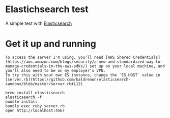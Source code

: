 Elastichsearch test
===================

A simple test with [Elasticsearch](http://www.elasticsearch.org/)

# Get it up and running

    To access the server I'm using, you'll need [AWS Shared Credentials](https://aws.amazon.com/blogs/security/a-new-and-standardized-way-to-manage-credentials-in-the-aws-sdks/) set up on your local machine, and you'll also need to be on my employer's VPN.
    To try this with your own ES instance, change the `ES_HOST` value in [server.rb](https://github.com/kaldrenon/elasticsearch-sandbox/blob/master/server.rb#L12)

    brew install elasticsearch
    elasticsearch -f
    bundle install
    bundle exec ruby server.rb
    open http://localhost:4567

